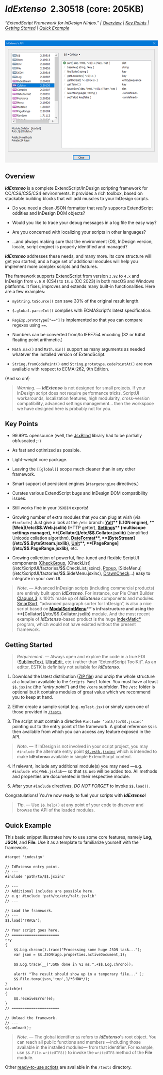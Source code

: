 # *IdExtenso*  2.30518  (core: 205KB)

###### *“ExtendScript Framework for InDesign Ninjas.”* | [Overview](#overview) | [Key Points](#key-points) | [Getting Started](#getting-started) | [Quick Example](#quick-example)

![IdExtenso's API](screenshot.png)

## Overview

***IdExtenso*** is a complete ExtendScript/InDesign scripting framework for CC/CS6/CS5/CS4 environments. It provides a rich toolbox, based on stackable building blocks that will add muscles to your InDesign scripts.

* Do you need a clean JSON formatter that *really* supports ExtendScript oddities and InDesign DOM objects?

* Would you like to trace your debug messages in a log file the easy way?

* Are you concerned with localizing your scripts in other languages?

* …and always making sure that the environment (OS, InDesign version, locale, script engine) is properly identified and managed?

***IdExtenso*** addresses these needs, and many more. Its core structure will get you started, and a huge set of additional modules will help you implement more complex scripts and features.

The framework supports ExtendScript from version `3.92` to `4.x` and InDesign from `v.6.0` (CS4) to `18.x` (CC 2023) in both macOS and Windows platforms. It fixes, improves and extends many built-in functionalities. Here are a few examples:

* `myString.toSource()` can save 30% of the original result length.

* `$.global.parseInt()` complies with ECMAScript's latest specification.

* `RegExp.prototype["=="]` is implemented so that you can compare regexes using `==`.

* Numbers can be converted from/to IEEE754 encoding (32 or 64bit floating point arithmetic.)

* `Math.max()` and `Math.min()` support as many arguments as needed whatever the installed version of ExtendScript.

* `String.fromCodePoint()` and `String.prototype.codePointAt()` are now available with respect to ECMA-262, 9th Edition.

(And so on!)

> *Warning*. — ***IdExtenso*** is not designed for small projects. If your InDesign script does not require performance tricks, ScriptUI workarounds, localization features, high modularity, cross-version compatibility, advanced settings management... then the workspace we have designed here is probably not for you.

## Key Points

- 99.99% opensource (well, the [JsxBlind](/tools/JsxBlindLib.jsxinc) library had to be partially obfuscated ;-)

- As fast and optimized as possible.

- Light-weight core package.

- Leaving the `[[global]]` scope much cleaner than in any other framework.

- Smart support of persistent engines (`#targetengine` directives.)

- Curates various ExtendScript bugs and InDesign DOM compatibility issues.

- Still works fine in your `JSXBIN` exports!

- Growing number of extra modules that you can plug at wish (via `#include`.) Just give a look at the `/etc` branch: **[Yalt](/etc/$$.Yalt.jsxlib)** (L10N engine), **[Web](/etc/$$.Web.jsxlib)** (HTTP getter), **[Settings](/etc/$$.Settings.jsxlib)** (multiscope settings manager), **[Collator](/etc/$$.Collator.jsxlib)** (simplified Unicode collation algorithm), **[DateFormat](/etc/$$.DateFormat.jsxlib)**, **[ByteStream](/etc/$$.ByteStream.jsxlib)**, **[Unit](/etc/$$.Unit.jsxlib)**, **[PageRange](/etc/$$.PageRange.jsxlib)**, etc.

- Growing collection of powerful, fine-tuned and flexible ScriptUI components ([CheckGroup](/etc/ScriptUI/factories/$$.CheckGroup.jsxinc), [CheckList](/etc/ScriptUI/factories/$$.CheckList.jsxinc), [Popup](/etc/ScriptUI/factories/$$.Popup.jsxinc), [SideMenu](/etc/ScriptUI/factories/$$.SideMenu.jsxinc), [DrawnCheck](/etc/ScriptUI/factories/$$.DrawnCheck.jsxinc)...) easy to integrate in your own UI.

> *Note*. — Advanced InDesign scripts (including commercial products) are entirely built upon ***IdExtenso***. For instance, our Pie Chart Builder [Claquos 3](http://www.indiscripts.com/category/projects/Claquos) is 100% made up of ***IdExtenso*** components and modules. [SmartSort](https://www.indiscripts.com/category/projects/SmartSort), “advanced paragraph sorter for InDesign”, is also a nice script based on **[ModalScriptMenu](/etc/$$.ModalScriptMenu.jsxlib)**'s infrastructure and using the **[Collator](/etc/$$.Collator.jsxlib)** module. And the most recent example of ***IdExtenso***-based product is the huge [IndexMatic³](https://indiscripts.com/category/projects/IndexMatic) program, which would not have existed without the present framework.

## Getting Started

> *Requirement*. — Always open and explore the code in a true EDI ([SublimeText](https://www.sublimetext.com), [UltraEdit](http://www.ultraedit.com), etc.) rather than “ExtendScript ToolKit”. As an editor, ESTK is definitely not suitable for ***IdExtenso***.

1. Download the latest distribution ([ZIP file](https://github.com/indiscripts/IdExtenso/archive/master.zip)) and unzip the whole structure at a location available to the `Scripts Panel` folder. You must have at least `$$.jsxinc` (the _“entry point”_) and the `/core` subfolder. The `/etc` folder is optional but it contains modules of great value which we recommend you to keep at hand.

2. Either create a sample script (e.g. `myTest.jsx`) or simply open one of those provided in [`/tests`](tests). 

3. The script must contain a directive `#include 'path/to/$$.jsxinc'` pointing out to the entry point of the framework. A global reference `$$` is then available from which you can access any feature exposed in the API.

> *Note*. — If InDesign is not involved in your script project, you may `#include` the alternate entry point [`$$.estk.jsxinc`]($$.estk.jsxinc) which is intended to make **IdExtenso** available in simple ExtendScript context.

4. If relevant, include any additional module(s) you may need —e.g. `#include etc/Web.jsxlib`— so that `$$.Web` will be added too. All methods and properties are documented in their respective module.

5. After your `#include` directives, *DO NOT FORGET* to invoke `$$.load()`.

Congratulations! You're now ready to fuel your scripts with ***IdExtenso***!

> *Tip*. — Use `$$.help()` at any point of your code to discover and browse the API of the loaded modules.

## Quick Example

This basic snippet illustrates how to use some core features, namely **Log**, **JSON**, and **File**. Use it as a template to familiarize yourself with the framework.

    #target 'indesign'

    // IdExtenso entry point.
    // ---
    #include 'path/to/$$.jsxinc'

    // ---
    // Additional includes are possible here.
    // e.g: #include 'path/to/etc/Yalt.jsxlib'
    // ---

    // Load the framework.
    // ---
    $$.load('TRACE');

    // Your script goes here.
    // ======================
    try
    {
	    $$.Log.chrono().trace("Processing some huge JSON task...");
	    var json = $$.JSON(app.properties.activeDocument,1);

	    $$.Log.trace(__("JSON done in %1 ms.",+$$.Log.chrono));
	
	    alert( "The result should show up in a temporary file..." );
	    $$.File.temp(json,'tmp',1/*SHOW*/);
    }
    catch(e)
    {
	    $$.receiveError(e);
    }
    // ======================

    // Unload the framework.
    // ---
    $$.unload();

> _Note._ — The global identifier `$$` refers to ***IdExtenso***'s root object. You can reach all public functions and members —including those available in the installed modules— from that identifier. For example, use `$$.File.writeUTF8()` to invoke the `writeUTF8` method of the **File** module.

Other [ready-to-use scripts](tests) are available in the `/tests` directory.

